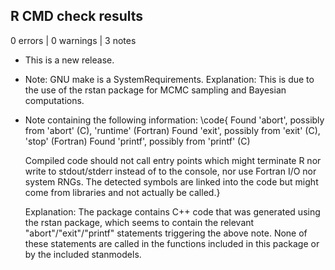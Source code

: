 ## R CMD check results

0 errors | 0 warnings | 3 notes

* This is a new release.

* Note: GNU make is a SystemRequirements. 
  Explanation: This is due to the use of the rstan package for MCMC sampling
  and Bayesian computations.
  
* Note containing the following information:
  \code{
       Found 'abort', possibly from 'abort' (C), 'runtime' (Fortran)
       Found 'exit', possibly from 'exit' (C), 'stop' (Fortran)
       Found 'printf', possibly from 'printf' (C)
    
    Compiled code should not call entry points which might terminate R nor
    write to stdout/stderr instead of to the console, nor use Fortran I/O
    nor system RNGs. The detected symbols are linked into the code but
    might come from libraries and not actually be called.}
    
  Explanation: The package contains C++ code that was generated using the rstan 
  package, which seems to contain the relevant "abort"/"exit"/"printf" 
  statements triggering the above note. None of these statements are called in
  the functions included in this package or by the included stanmodels.


